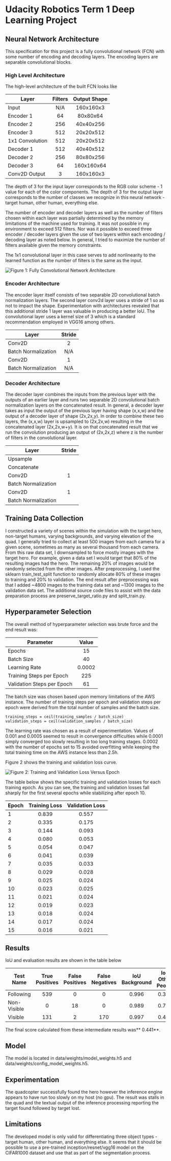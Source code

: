 # Udacity Robotics Term 1 Deep Learning Project
## Neural Network Architecture
This specification for this project is a fully convolutional network (FCN) with some number of encoding and decoding layers. The encoding layers are separable convolutional blocks. 

### High Level Architecture
The high-level architecture of the built FCN looks like

| Layer | Filters | Output Shape |
| -------- |:----------:|:------------------:|
| Input | N/A  | 160x160x3  |
| Encoder 1 | 64 | 80x80x64 |
| Encoder 2 | 256 | 40x40x256 |
| Encoder 3 | 512 | 20x20x512 |
| 1x1 Convolution | 512 | 20x20x512 |
| Decoder 1 | 512 | 40x40x512 | 
| Decoder 2 | 256 | 80x80x256 |
| Decoder 3 | 64 | 160x160x64 |
| Conv2D Output | 3 | 160x160x3 |

The depth of 3 for the input layer corresponds to the RGB color scheme - 1 value for each of the color components. The depth of 3 for the output layer corresponds to the number of classes we recognize in this neural network - target human, other human, everything else.

The number of encoder and decoder layers as well as the number of filters chosen within each layer was partially determined by the memory limitations of the machine used for training. It was not possible in my environment to exceed 512 filters. Nor was it possible to exceed three encoder / decoder layers given the use of two layers within each encoding / decoding layer as noted below. In general, I tried to maximize the number of filters available given the memory constraints. 

The 1x1 convolutional layer in this case serves to add nonlinearity to the learned function as the number of filters is the same as the input. 

[image_0]: ./fcnarch.png
![Figure 1: Fully Convolutional Network Architecture][image_0] 

### Encoder Architecture
The encoder layer itself consists of two separable 2D convolutional batch normalization layers. The second layer conv2d layer uses a stride of 1 so as not to impact the shape. Experimentation with architectures revealed that this additional stride 1 layer was valuable in producing a better IoU. The convolutional layer uses a kernel size of 3 which is a standard recommendation employed in VGG16 among others.

| Layer | Stride |
| ------- |:--------:|
| Conv2D | 2 |
| Batch Normalization | N/A |
| Conv2D | 1 |
| Batch Normalization | N/A |

### Decoder Architecture
The decoder layer combines the inputs from the previous layer with the outputs of an earlier layer and runs two separable 2D convolutional batch normalization layers on the concatenated result. In general, a decoder layer takes as input the output of the previous layer having shape (x,x,w) and the output of a decoder layer of shape (2x,2x,y). In order to combine these two layers, the (x,x,w) layer is upsampled to (2x,2x,w) resulting in the concatenated layer (2x,2x,w+y). It is on that concatenated result that we run the convolution producing an output of (2x,2x,z) where z is the number of filters in the convolutional layer.

| Layer | Stride |
| ------- |:--------:|
| Upsample | |
| Concatenate ||
| Conv2D | 1 |
| Batch Normalization | |
| Conv2D | 1 |
| Batch Normalization | |

## Training Data Collection
I constructed a variety of scenes within the simulation with the target hero, non-target humans, varying backgrounds, and varying elevation of the quad. I generally tried to collect at least 500 images from each camera for a given scene, sometimes as many as several thousand from each camera. From this raw data set, I downsampled to force mostly images with the target hero. For example, given a data set I would target that 80% of the resulting images had the hero. The remaining 20% of images would be randomly selected from the other images. After preprocessing, I used the sklearn train_test_split function to randomly allocate 80% of these images to training and 20% to validation. The end result after preprocessing was that I added ~4800 images to the training data set and ~1300 images to the validation data set. The additional source code files to assist with the data preparation process are preserve_target_ratio.py and split_train.py.

## Hyperparameter Selection
The overall method of hyperparameter selection was brute force and the end result was:

| Parameter | Value |
| ------------- |:--------:|
| Epochs | 15 |
| Batch Size | 40 |
| Learning Rate | 0.0002 |
| Training Steps per Epoch | 225 |
| Validation Steps per Epoch | 61 |

The batch size was chosen based upon memory limitations of the AWS instance. The number of training steps per epoch and validation steps per epoch were derived from the total number of samples and the batch size.

	training_steps = ceil(training_samples / batch_size)
	validation_steps = ceil(validation_samples / batch_size)
	
The learning rate was chosen as a result of experimentation. Values of 0.001 and 0.0005 seemed to result in convergence difficulties while 0.0001 simply converged too slowly resulting in too long training stages. 0.0002 with the number of epochs set to 15 avoided overfitting while keeping the total training time on the AWS instance less than 2.5h.

Figure 2 shows the training and validation loss curve.

[image_1]: ./losscurve.png  
![Figure 2: Training and Validation Loss Versus Epoch][image_1]

The table below shows the specific training and validation losses for each training epoch. As you can see, the training and validation losses fall sharply for the first several epochs while stabilizing after epoch 10.

| Epoch | Training Loss | Validation Loss | 
| ------- |:----------------:|:-------------------:|
| 1 | 0.839 | 0.557 |
| 2 | 0.335 | 0.175 |
| 3 | 0.144 | 0.093 |
| 4 | 0.080 | 0.053 | 
| 5 | 0.054 | 0.047 |
| 6 | 0.041 | 0.039 |
| 7 | 0.035 | 0.033 |
| 8 | 0.029 | 0.028 | 
| 9 | 0.025 | 0.024 |
| 10 | 0.023 | 0.025 | 
| 11 | 0.021 | 0.024 |
| 12 | 0.019 | 0.023 | 
| 13 | 0.018 | 0.024 |
| 14 | 0.017 | 0.024 |
| 15 | 0.016 | 0.021 |

## Results
IoU and evaluation results are shown in the table below

| Test Name | True Positives | False Positives | False Negatives | IoU Background | IoU Other People | IoU Hero |
| ------------- |:-----------------:|:--------------:|:---------------:|:--------------:|:--------------:|:-----------------:|
| Following | 539 | 0 | 0 | 0.996 | 0.360 | 0.887 |
| Non-Visible | 0 | 18 | 0 | 0.989 | 0.781 | 0.0 |
| Visible | 131 | 2 | 170 | 0.997 | 0.441 | 0.245 |

The final score calculated from these intermediate results was** 0.441**.

## Model
The model is located in data/weights/model_weights.h5 and data/weights/config_model_weights.h5.

## Experimentation
The quadcopter successfully found the hero however the inference engine appears to have run too slowly on my host (no gpu). The result was stalls in the quad and the textual output of the inference processing reporting the target found followed by target lost.

## Limitations
The developed model is only valid for differentiating three object types - target human, other human, and everything else. It seems that it should be possible to use a pre-trained inception/resnet/vgg16 model on the CIFAR1000 dataset and use that as part of the segmentation process. 






